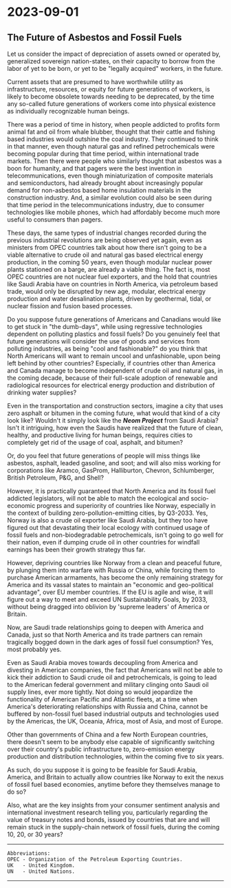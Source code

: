 # 2023-09-01

## The Future of Asbestos and Fossil Fuels 

Let us consider the impact of depreciation of assets owned or operated by, generalized sovereign nation-states, on their capacity to borrow from the labor of yet to be born, or yet to be "legally acquired" workers, in the future. 

Current assets that are presumed to have worthwhile utility as infrastructure, resources, or equity for future generations of workers, is likely to become obsolete towards needing to be deprecated, by the time any so-called future generations of workers come into physical existence as individually recognizable human beings. 

There was a period of time in history, when people addicted to profits form animal fat and oil from whale blubber, thought that their cattle and fishing based industries would outshine the coal industry. They continued to think in that manner, even though natural gas and refined petrochemicals were becoming popular during that time period, within international trade markets. Then there were people who similarly thought that asbestos was a boon for humanity, and that pagers were the best invention in telecommunications, even though miniaturization of composite materials and semiconductors, had already brought about increasingly popular demand for non-asbestos based home insulation materials in the construction industry. And, a similar evolution could also be seen during that time period in the telecommunications industry, due to consumer technologies like mobile phones, which had affordably become much more useful to consumers than pagers. 

These days, the same types of industrial changes recorded during the previous industrial revolutions are being observed yet again, even as ministers from OPEC countries talk about how there isn't going to be a viable alternative to crude oil and natural gas based electrical energy production, in the coming 50 years, even though modular nuclear power plants stationed on a barge, are already a viable thing. The fact is, most OPEC countries are not nuclear fuel exporters, and the hold that countries like Saudi Arabia have on countries in North America, via petroleum based trade, would only be disrupted by new age, modular, electrical energy production and water desalination plants, driven by geothermal, tidal, or nuclear fission and fusion based processes. 

Do you suppose future generations of Americans and Canadians would like to get stuck in "the dumb-days", while using regressive technologies dependent on polluting plastics and fossil fuels? Do you genuinely feel that future generations will consider the use of goods and services from polluting industries, as being "cool and fashionable?" do you think that North Americans will want to remain uncool and unfashionable, upon being left behind by other countries? Especially, if countries other than America and Canada manage to become independent of crude oil and natural gas, in the coming decade, because of their full-scale adoption of renewable and radiological resources for electrical energy production and distribution of drinking water supplies?  

Even in the transportation and construction sectors, imagine a city that uses zero asphalt or bitumen in the coming future, what would that kind of a city look like? Wouldn't it simply look like the ***Neom Project*** from Saudi Arabia? Isn't it intriguing, how even the Saudis have realized that the future of clean, healthy, and productive living for human beings, requires cities to completely get rid of the usage of coal, asphalt, and bitumen? 

Or, do you feel that future generations of people will miss things like asbestos, asphalt, leaded gasoline, and soot; and will also miss working for corporations like Aramco, GasProm, Halliburton, Chevron, Schlumberger, British Petroleum, P&G, and Shell?  

However, it is practically guaranteed that North America and its fossil fuel addicted legislators, will not be able to match the ecological and socio-economic progress and superiority of countries like Norway, especially in the context of building zero-pollution-emitting cities, by Q3-2033. Yes, Norway is also a crude oil exporter like Saudi Arabia, but they too have figured out that devastating their local ecology with continued usage of fossil fuels and non-biodegradable petrochemicals, isn't going to go well for their nation, even if dumping crude oil in other countries for windfall earnings has been their growth strategy thus far. 

However, depriving countries like Norway from a clean and peaceful future, by plunging them into warfare with Russia or China, while forcing them to purchase American armaments, has become the only remaining strategy for America and its vassal states to maintain an "economic and geo-political advantage", over EU member countries. If the EU is agile and wise, it will figure out a way to meet and exceed UN Sustainability Goals, by 2033, without being dragged into oblivion by 'supreme leaders' of America or Britain. 

Now, are Saudi trade relationships going to deepen with America and Canada, just so that North America and its trade partners can remain tragically bogged down in the dark ages of fossil fuel consumption? Yes, most probably yes. 

Even as Saudi Arabia moves towards decoupling from America and divesting in American companies, the fact that Americans </ins>will not be able to</ins> kick their addiction to Saudi crude oil and petrochemicals, is going to lead to the American federal government and military clinging onto Saudi oil supply lines, ever more tightly. Not doing so would jeopardize the functionality of American Pacific and Atlantic fleets, at a time when America's deteriorating relationships with Russia and China, cannot be buffered by non-fossil fuel based industrial outputs and technologies used by the Americas, the UK, Oceania, Africa, most of Asia, and most of Europe. 

Other than governments of China and a few North European countries, there doesn't seem to be anybody else capable of significantly switching over their country's public infrastructure to, zero-emission energy production and distribution technologies, within the coming five to six years. 

As such, do you suppose it is going to be feasible for Saudi Arabia, America, and Britain to actually allow countries like Norway to exit the nexus of fossil fuel based economies, anytime before they themselves manage to do so? 

Also, what are the key insights from your consumer sentiment analysis and international investment research telling you, particularly regarding the value of treasury notes and bonds, issued by countries that are and will remain stuck in the supply-chain network of fossil fuels, during the coming 10, 20, or 30 years? 

---

```
Abbreviations:
OPEC - Organization of the Petroleum Exporting Countries.
UK   - United Kingdom.
UN   - United Nations.

```
---

